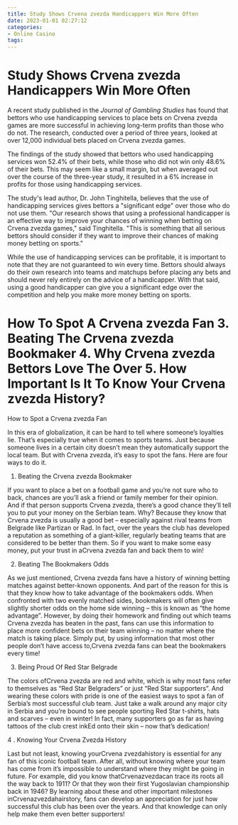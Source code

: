 ```yaml
---
title: Study Shows Crvena zvezda Handicappers Win More Often
date: 2023-01-01 02:27:12
categories:
- Online Casino
tags:
---
```



#  Study Shows Crvena zvezda Handicappers Win More Often

A recent study published in the <i>Journal of Gambling Studies</i> has found that bettors who use handicapping services to place bets on Crvena zvezda games are more successful in achieving long-term profits than those who do not. The research, conducted over a period of three years, looked at over 12,000 individual bets placed on Crvena zvezda games.

The findings of the study showed that bettors who used handicapping services won 52.4% of their bets, while those who did not win only 48.6% of their bets. This may seem like a small margin, but when averaged out over the course of the three-year study, it resulted in a 6% increase in profits for those using handicapping services.

The study's lead author, Dr. John Tinghitella, believes that the use of handicapping services gives bettors a "significant edge" over those who do not use them. "Our research shows that using a professional handicapper is an effective way to improve your chances of winning when betting on Crvena zvezda games," said Tinghitella. "This is something that all serious bettors should consider if they want to improve their chances of making money betting on sports."

While the use of handicapping services can be profitable, it is important to note that they are not guaranteed to win every time. Bettors should always do their own research into teams and matchups before placing any bets and should never rely entirely on the advice of a handicapper. With that said, using a good handicapper can give you a significant edge over the competition and help you make more money betting on sports.

#  How To Spot A Crvena zvezda Fan 3. Beating The Crvena zvezda Bookmaker 4. Why Crvena zvezda Bettors Love The Over 5. How Important Is It To Know Your Crvena zvezda History?

How to Spot a Crvena zvezda Fan

In this era of globalization, it can be hard to tell where someone’s loyalties lie. That’s especially true when it comes to sports teams. Just because someone lives in a certain city doesn’t mean they automatically support the local team. But with Crvena zvezda, it’s easy to spot the fans. Here are four ways to do it.

1. Beating the Crvena zvezda Bookmaker

If you want to place a bet on a football game and you’re not sure who to back, chances are you’ll ask a friend or family member for their opinion. And if that person supports Crvena zvezda, there’s a good chance they’ll tell you to put your money on the Serbian team. Why? Because they know that Crvena zvezda is usually a good bet – especially against rival teams from Belgrade like Partizan or Rad. In fact, over the years the club has developed a reputation as something of a giant-killer, regularly beating teams that are considered to be better than them. So if you want to make some easy money, put your trust in aCrvena zvezda fan and back them to win!

2. Beating The Bookmakers Odds

As we just mentioned, Crvena zvezda fans have a history of winning betting matches against better-known opponents. And part of the reason for this is that they know how to take advantage of the bookmakers odds. When confronted with two evenly matched sides, bookmakers will often give slightly shorter odds on the home side winning – this is known as “the home advantage”. However, by doing their homework and finding out which teams Crvena zvezda has beaten in the past, fans can use this information to place more confident bets on their team winning – no matter where the match is taking place. Simply put, by using information that most other people don’t have access to,Crvena zvezda fans can beat the bookmakers every time!

3. Being Proud Of Red Star Belgrade

The colors ofCrvena zvezda are red and white, which is why most fans refer to themselves as “Red Star Belgraders” or just “Red Star supporters”. And wearing these colors with pride is one of the easiest ways to spot a fan of Serbia’s most successful club team. Just take a walk around any major city in Serbia and you’re bound to see people sporting Red Star t-shirts, hats and scarves – even in winter! In fact, many supporters go as far as having tattoos of the club crest inkEd onto their skin – now that’s dedication!

4 . Knowing Your Crvena Zvezda History

Last but not least, knowing yourCrvena zvezdahistory is essential for any fan of this iconic football team. After all, without knowing where your team has come from it’s impossible to understand where they might be going in future. For example, did you know thatCrvenazvezdacan trace its roots all the way back to 1911? Or that they won their first Yugoslavian championship back in 1946? By learning about these and other important milestones inCrvenazvezdahairstory, fans can develop an appreciation for just how successful this club has been over the years. And that knowledge can only help make them even better supporters!